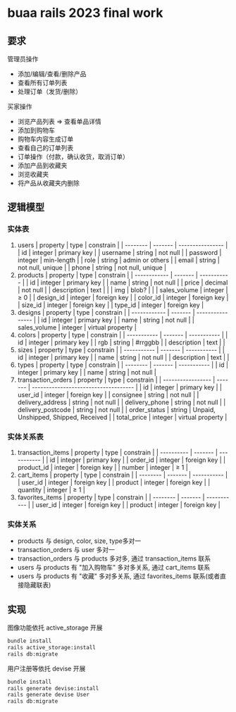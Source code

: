 # buaa rails 2023 final work

## 要求

管理员操作

- 添加/编辑/查看/删除产品
- 查看所有订单列表
- 处理订单（发货/删除）

买家操作

- 浏览产品列表 =>  查看单品详情
- 添加到购物车
- 购物车内容生成订单
- 查看自己的订单列表
- 订单操作（付款，确认收货，取消订单）
- 添加产品到收藏夹
- 浏览收藏夹
- 将产品从收藏夹内删除

## 逻辑模型

### 实体表

1. users
   | property | type    | constrain        |
   | -------- | ------- | ---------------- |
   | id       | integer | primary key      |
   | username | string  | not null         |
   | password | integer | min-length       |
   | role     | string  | admin or others  |
   | email    | string  | not null, unique |
   | phone    | string  | not null, unique |
2. products
   | property     | type    | constrain   |
   | ------------ | ------- | ----------- |
   | id           | integer | primary key |
   | name         | string  | not null    |
   | price        | decimal | not null    |
   | description  | text    |             |
   | img          | blob?   |             |
   | sales_volume | integer | $\ge$ 0   |
   | design_id    | integer | foreign key |
   | color_id     | integer | foreign key |
   | size_id      | integer | foreign key |
   | type_id      | integer | foreign key |
3. designs
   | property     | type    | constrain        |
   | ------------ | ------- | ---------------- |
   | id           | integer | primary key      |
   | name         | string  | not null         |
   | sales_volume | integer | virtual property |
4. colors
   | property    | type    | constrain   |
   | ----------- | ------- | ----------- |
   | id          | integer | primary key |
   | rgb         | string  | #rrggbb     |
   | description | text    |             |
5. sizes
   | property    | type    | constrain   |
   | ----------- | ------- | ----------- |
   | id          | integer | primary key |
   | name        | string  | not null    |
   | description | text    |             |
6. types
   | property | type    | constrain   |
   | -------- | ------- | ----------- |
   | id       | integer | primary key |
   | name     | string  | not null    |
7. transaction_orders
   | property          | type    | constrain                            |
   | ----------------- | ------- | ------------------------------------ |
   | id                | integer | primary key                          |
   | user_id           | integer | foreign key                          |
   | consignee         | string  | not null                             |
   | delivery_address  | string  | not null                             |
   | delivery_phone    | string  | not null                             |
   | delivery_postcode | string  | not null                             |
   | order_status      | string  | Unpaid, Unshipped, Shipped, Received |
   | total_price       | integer | virtual property                     |

### 实体关系表

1. transaction_items
   | property   | type    | constrain   |
   | ---------- | ------- | ----------- |
   | id         | integer | primary key |
   | order_id   | integer | foreign key |
   | product_id | integer | foreign key |
   | number     | integer | $\ge$ 1   |
2. cart_items
   | property | type    | constrain   |
   | -------- | ------- | ----------- |
   | user_id  | integer | foreign key |
   | product  | integer | foreign key |
   | quantity | integer | $\ge$ 1   |
3. favorites_items
   | property | type    | constrain   |
   | -------- | ------- | ----------- |
   | user_id  | integer | foreign key |
   | product  | integer | foreign key |

### 实体关系

- products 与 design, color, size, type多对一
- transaction_orders 与 user 多对一
- transaction_orders 与 products 多对多, 通过 transaction_items 联系
- users 与 products 有 "加入购物车" 多对多关系, 通过 cart_items 联系
- users 与 products 有 "收藏" 多对多关系, 通过 favorites_items 联系(或者直接隐藏联表)

## 实现

图像功能依托 active_storage 开展

```cmd
bundle install
rails active_storage:install
rails db:migrate
```

用户注册等依托 devise 开展

```cmd
bundle install
rails generate devise:install
rails generate devise User
rails db:migrate
```
